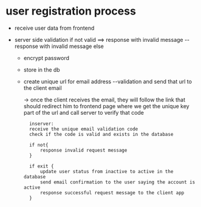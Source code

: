 # user registration process

- receive user data from frontend
- server side validation
  if not valid ==> response with invalid message
  -- response with invalid message
  else

  - encrypt password
  - store in the db
  - create unique url for email address
    --validation and send that url to the client email

    -> once the client receives the email, they will follow the link that should redirect him to frontend page where we get the unique key part of the url and call server to verify that code

          inserver:
          receive the unique email validation code
          check if the code is valid and exists in the database

          if not{
              response invalid request message
          }

          if exit {
              update user status from inactive to active in the database
              send email confirmation to the user saying the account is active
              response successful request message to the client app
          }
